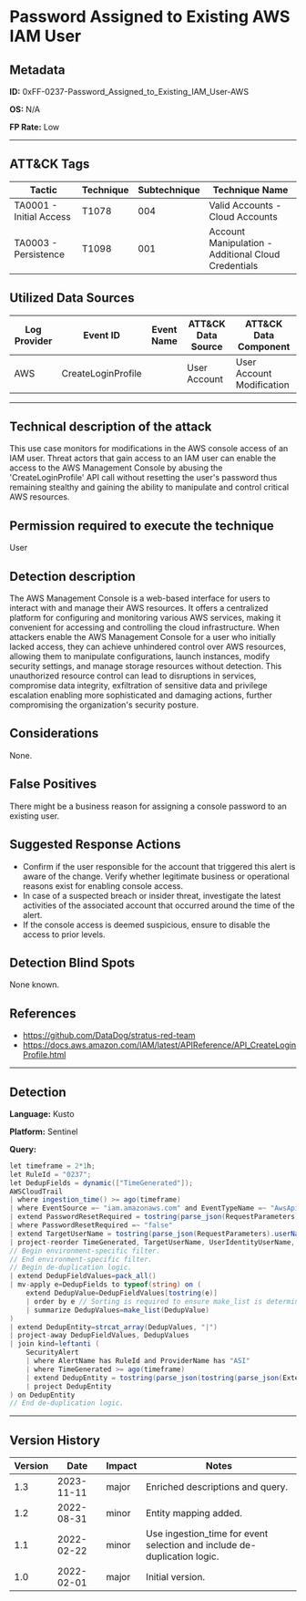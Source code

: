 # Password Assigned to Existing AWS IAM User

## Metadata
**ID:** 0xFF-0237-Password_Assigned_to_Existing_IAM_User-AWS

**OS:** N/A

**FP Rate:** Low

---

## ATT&CK Tags

| Tactic | Technique | Subtechnique | Technique Name |
|---|---|---| --- |
| TA0001 - Initial Access | T1078 | 004 | Valid Accounts - Cloud Accounts|
| TA0003 - Persistence | T1098 | 001 | Account Manipulation - Additional Cloud Credentials|

## Utilized Data Sources

| Log Provider | Event ID | Event Name | ATT&CK Data Source | ATT&CK Data Component|
|---------|---------|----------|---------|---------|
|AWS|CreateLoginProfile||User Account|User Account Modification|
---

## Technical description of the attack
This use case monitors for modifications in the AWS console access of an IAM user. Threat actors that gain access to an IAM user can enable the access to the AWS Management Console by abusing the 'CreateLoginProfile' API call without resetting the user's password thus remaining stealthy and gaining the ability to manipulate and control critical AWS resources.


## Permission required to execute the technique
User

## Detection description
The AWS Management Console is a web-based interface for users to interact with and manage their AWS resources. It offers a centralized platform for configuring and monitoring various AWS services, making it convenient for accessing and controlling the cloud infrastructure.  When attackers enable the AWS Management Console for a user who initially lacked access, they can achieve unhindered control over AWS resources, allowing them to manipulate configurations, launch instances, modify security settings, and manage storage resources without detection. This unauthorized resource control can lead to disruptions in services, compromise data integrity, exfiltration of sensitive data and privilege escalation enabling more sophisticated and damaging actions, further compromising the organization's security posture.


## Considerations
None.


## False Positives
There might be a business reason for assigning a console password to an existing user.


## Suggested Response Actions
* Confirm if the user responsible for the account that triggered this alert is aware of the change. Verify whether legitimate business or operational reasons exist for enabling console access.
* In case of a suspected breach or insider threat, investigate the latest activities of the associated account that occurred around the time of the alert.
* If the console access is deemed suspicious, ensure to disable the access to prior levels.


## Detection Blind Spots
None known.


## References
* https://github.com/DataDog/stratus-red-team
* https://docs.aws.amazon.com/IAM/latest/APIReference/API_CreateLoginProfile.html

---
## Detection

**Language:** Kusto

**Platform:** Sentinel

**Query:**
```C#
let timeframe = 2*1h;
let RuleId = "0237";
let DedupFields = dynamic(["TimeGenerated"]);
AWSCloudTrail
| where ingestion_time() >= ago(timeframe)
| where EventSource =~ "iam.amazonaws.com" and EventTypeName =~ "AwsApiCall" and EventName =~ "CreateLoginProfile"
| extend PasswordResetRequired = tostring(parse_json(RequestParameters).passwordResetRequired)
| where PasswordResetRequired =~ "false"
| extend TargetUserName = tostring(parse_json(RequestParameters).userName)
| project-reorder TimeGenerated, TargetUserName, UserIdentityUserName, UserIdentityType, UserIdentityArn, AWSRegion, SourceIpAddress, UserAgent
// Begin environment-specific filter.
// End environment-specific filter.
// Begin de-duplication logic.
| extend DedupFieldValues=pack_all()
| mv-apply e=DedupFields to typeof(string) on (
    extend DedupValue=DedupFieldValues[tostring(e)]
    | order by e // Sorting is required to ensure make_list is deterministic.
    | summarize DedupValues=make_list(DedupValue)
)
| extend DedupEntity=strcat_array(DedupValues, "|")
| project-away DedupFieldValues, DedupValues
| join kind=leftanti (
    SecurityAlert
    | where AlertName has RuleId and ProviderName has "ASI"
    | where TimeGenerated >= ago(timeframe)
    | extend DedupEntity = tostring(parse_json(tostring(parse_json(ExtendedProperties)["Custom Details"])).DedupEntity[0])
    | project DedupEntity
) on DedupEntity
// End de-duplication logic.
```

---

## Version History
| Version | Date | Impact | Notes |
|---------|------|--------|------|
| 1.3  | 2023-11-11| major | Enriched descriptions and query. |
| 1.2  | 2022-08-31| minor | Entity mapping added. |
| 1.1  | 2022-02-22| minor | Use ingestion_time for event selection and include de-duplication logic. |
| 1.0  | 2022-02-01| major | Initial version. |